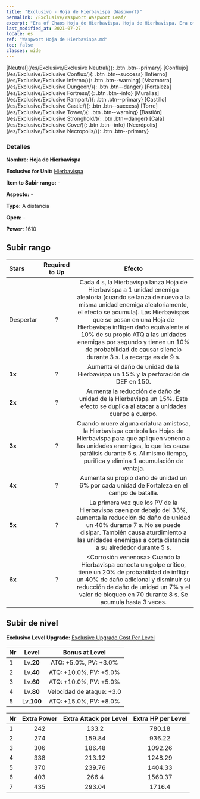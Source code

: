 ```yaml
---
title: "Exclusivo - Hoja de Hierbavispa (Waspwort)"
permalink: /Exclusive/Waspwort Waspwort Leaf/
excerpt: "Era of Chaos Hoja de Hierbavispa. Hoja de Hierbavispa. Era of Chaos Exclusivo Hoja de Hierbavispa. Hierbavispa Exclusivo."
last_modified_at: 2021-07-27
locale: es
ref: "Waspwort Hoja de Hierbavispa.md"
toc: false
classes: wide
---
```

 [Neutral](/es/Exclusive/Exclusive Neutral/){: .btn .btn--primary} [Conflujo](/es/Exclusive/Exclusive Conflux/){: .btn .btn--success} [Infierno](/es/Exclusive/Exclusive Inferno/){: .btn .btn--warning} [Mazmorra](/es/Exclusive/Exclusive Dungeon/){: .btn .btn--danger} [Fortaleza](/es/Exclusive/Exclusive Fortress/){: .btn .btn--info} [Murallas](/es/Exclusive/Exclusive Rampart/){: .btn .btn--primary} [Castillo](/es/Exclusive/Exclusive Castle/){: .btn .btn--success} [Torre](/es/Exclusive/Exclusive Tower/){: .btn .btn--warning} [Bastión](/es/Exclusive/Exclusive Stronghold/){: .btn .btn--danger} [Cala](/es/Exclusive/Exclusive Cove/){: .btn .btn--info} [Necrópolis](/es/Exclusive/Exclusive Necropolis/){: .btn .btn--primary} 

### Detalles
 **Nombre: Hoja de Hierbavispa** 

 **Exclusivo for Unit:** [Hierbavispa](/es/units/Waspwort/) 

 **Item to Subir rango:** -

 **Aspecto:** -

 **Type:** A distancia

 **Open:** -

 **Power:** 1610

## Subir rango

  |     Stars    |  Required to Up | Efecto |
  |:-------------|:---------------:|:---------------:|
  |  Despertar  | ? | <Veneno Letal> Cada 4 s, la Hierbavispa lanza Hoja de Hierbavispa a 1 unidad enemiga aleatoria (cuando se lanza de nuevo a la misma unidad enemiga aleatoriamente, el efecto se acumula). Las Hierbavispas que se posan en una Hoja de Hierbavispa infligen daño equivalente al 10% de su propio ATQ a las unidades enemigas por segundo y tienen un 10% de probabilidad de causar silencio durante 3 s. La recarga es de 9 s. |
  | **1x** <i class="fas fa-star"/> | ? | Aumenta el daño de unidad de la Hierbavispa un 15% y la perforación de DEF en 150. |
  | **2x** <i class="fas fa-star"/> | ? | Aumenta la reducción de daño de unidad de la Hierbavispa un 15%. Este efecto se duplica al atacar a unidades cuerpo a cuerpo. |
  | **3x** <i class="fas fa-star"/> | ? | <Hoja Venenosa> Cuando muere alguna criatura amistosa, la Hierbavispa controla las Hojas de Hierbavispa para que apliquen veneno a las unidades enemigas, lo que les causa parálisis durante 5 s. Al mismo tiempo, purifica y elimina 1 acumulación de ventaja. |
  | **4x** <i class="fas fa-star"/> | ? | Aumenta su propio daño de unidad un 6% por cada unidad de Fortaleza en el campo de batalla. |
  | **5x** <i class="fas fa-star"/> | ? | La primera vez que los PV de la Hierbavispa caen por debajo del 33%, aumenta la reducción de daño de unidad un 40% durante 7 s. No se puede disipar. También causa aturdimiento a las unidades enemigas a corta distancia a su alrededor durante 5 s. |
  | **6x** <i class="fas fa-star"/> | ? | <Corrosión venenosa> Cuando la Hierbavispa conecta un golpe crítico, tiene un 20% de probabilidad de infligir un 40% de daño adicional y disminuir su reducción de daño de unidad un 7% y el valor de bloqueo en 70 durante 8 s. Se acumula hasta 3 veces. |


## Subir de nivel
 **Exclusivo Level Upgrade:** [Exclusive Upgrade Cost Per Level](/Exclusive/ExclusiveUpgradeCostPerLevel/)

  |  Nr  |   Level  | Bonus at Level |
  |:-----|:--------:|:--------------:|
  | 1 | Lv.**20** | ATQ: +5.0%, PV: +3.0% |
  | 2 | Lv.**40** | ATQ: +10.0%, PV: +5.0% |
  | 3 | Lv.**60** | ATQ: +10.0%, PV: +5.0% |
  | 4 | Lv.**80** | Velocidad de ataque: +3.0 |
  | 5 | Lv.**100** | ATQ: +15.0%, PV: +8.0% |


  |  Nr  |  Extra Power | Extra Attack per Level | Extra HP per Level |
  |:-----|:--------:|:--------:|:--------:|
  | 1 | 242 | 133.2 | 780.18 |
  | 2 | 274 | 159.84 | 936.22 |
  | 3 | 306 | 186.48 | 1092.26 |
  | 4 | 338 | 213.12 | 1248.29 |
  | 5 | 370 | 239.76 | 1404.33 |
  | 6 | 403 | 266.4 | 1560.37 |
  | 7 | 435 | 293.04 | 1716.4 |


